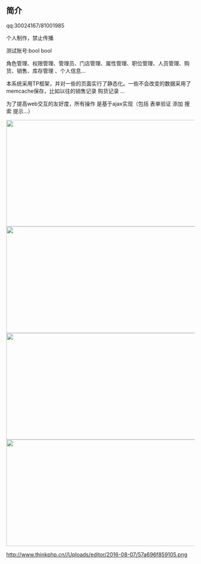 ﻿## 简介

qq:30024167/81001985

个人制作，禁止传播

测试账号:bool bool


角色管理、权限管理、管理员、门店管理、属性管理、职位管理、人员管理、购货、销售、库存管理 、个人信息... 


本系统采用TP框架，并对一些的页面实行了静态化。一些不会改变的数据采用了memcache保存，比如以往的销售记录 购货记录 ...


为了提高web交互的友好度，所有操作 是基于ajax实现（包括 表单验证 添加 搜索 提示...）



<img src="http://www.thinkphp.cn/Uploads/editor/2016-08-07/57a695e0db90c.png" width="560" height="285">


<img src="http://www.thinkphp.cn//Uploads/editor/2016-08-07/57a696f29a96f.png" width="560" height="285">


<img src="http://www.thinkphp.cn//Uploads/editor/2016-08-07/57a696f507742.png" width="560" height="285">

<img src="http://www.thinkphp.cn//Uploads/editor/2016-08-07/57a696f859105.png" width="560" height="285">


http://www.thinkphp.cn//Uploads/editor/2016-08-07/57a696f859105.png
